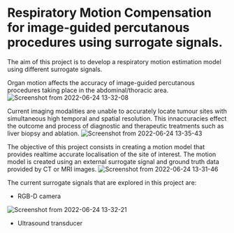 # Respiratory Motion Compensation for image-guided percutanous procedures using surrogate signals. 

The aim of this project is to develop a respiratory motion estimation model using different surrogate signals.

Organ motion affects the accuracy of image-guided percutanous procedures taking place in the abdominal/thoracic area.
![Screenshot from 2022-06-24 13-32-08](https://user-images.githubusercontent.com/72251458/175526375-625cd546-81ef-4bdd-8ce2-c91dd737c147.png)

Current imaging modalities are unable to accurately locate tumour sites with simultaneous high temporal and spatial resolution.
This innaccuracies effect the outcome and process of diagnostic and therapeutic treatments such as liver biopsy and ablation.
![Screenshot from 2022-06-24 13-35-43](https://user-images.githubusercontent.com/72251458/175526860-42ba1428-38fb-4f79-8c2a-852bd7063e91.png)


The objective of this project consists in creating a motion model that provides realtime accurate localisation of the site of interest. 
The motion model is created using an external surrogate signal and ground truth data provided by CT or MRI images. 
![Screenshot from 2022-06-24 13-31-46](https://user-images.githubusercontent.com/72251458/175526499-f4a1b1e9-d7c3-42af-9876-dd1c000528e2.png)

The current surrogate signals that are explored in this project are:
- RGB-D camera


![Screenshot from 2022-06-24 13-32-21](https://user-images.githubusercontent.com/72251458/175526440-e65db083-79a3-4fca-907e-9702aaaedf61.png)


- Ultrasound transducer


